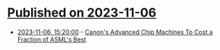 # [Published on 2023-11-06](index.md)

* [2023-11-06, 15:20:00](https://hardware.slashdot.org/story/23/11/06/1458246/canons-advanced-chip-machines-to-cost-a-fraction-of-asmls-best?utm_source=rss1.0mainlinkanon&utm_medium=feed) - [Canon's Advanced Chip Machines To Cost a Fraction of ASML's Best](https://hardware.slashdot.org/story/23/11/06/1458246/canons-advanced-chip-machines-to-cost-a-fraction-of-asmls-best?utm_source=rss1.0mainlinkanon&utm_medium=feed)
